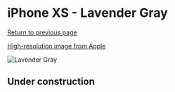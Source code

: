 # iPhone XS - Lavender Gray

[Return to previous page](/iphone_x)

[High-resolution image from Apple](https://store.storeimages.cdn-apple.com/8756/as-images.apple.com/is/MTFC2?wid=4500&hei=4500&fmt=png)

<div style="width: 500px"><img src="/almost_uncompressed/MTFC2.webp" alt="Lavender Gray"></div>

## Under construction
